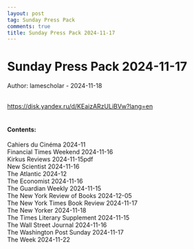 ```yaml
---
layout: post
tag: Sunday Press Pack
comments: true
title: Sunday Press Pack 2024-11-17
---
```


# Sunday Press Pack 2024-11-17

Author: lamescholar - 2024-11-18
<br><br>

<https://disk.yandex.ru/d/KEaizARzULiBVw?lang=en>
<br><br>

#### Contents:

Cahiers du Cinéma 2024-11<br>
Financial Times Weekend 2024-11-16<br>
Kirkus Reviews 2024-11-15pdf<br>
New Scientist 2024-11-16<br>
The Atlantic 2024-12<br>
The Economist 2024-11-16<br>
The Guardian Weekly 2024-11-15<br>
The New York Review of Books 2024-12-05<br>
The New York Times Book Review 2024-11-17<br>
The New Yorker 2024-11-18<br>
The Times Literary Supplement 2024-11-15<br>
The Wall Street Journal 2024-11-16<br>
The Washington Post Sunday 2024-11-17<br>
The Week 2024-11-22
